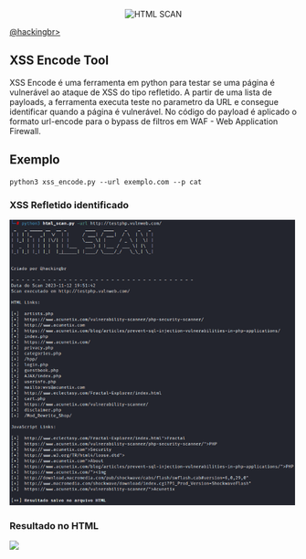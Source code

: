 <p align="center">
    <img width="500" src="html_scan.png" alt="HTML SCAN"><p></p>
    <a href="https://github.com/carineconstantino/hackingbr">@hackingbr></a>
</p>

## XSS Encode Tool
XSS Encode é uma ferramenta em python para testar se uma página é vulnerável ao ataque de XSS do tipo refletido. A partir de uma lista de payloads, a ferramenta executa teste no parametro da URL e consegue identificar quando a página é vulnerável. No código do payload é aplicado o formato url-encode para o bypass de filtros em WAF - Web Application Firewall. 

## Exemplo
```
python3 xss_encode.py --url exemplo.com --p cat
```
### XSS Refletido identificado
<p align="left">
    <img width="500" src="html_scan_exemplo.png"><p></p>
</p>

### Resultado no HTML
<p align="left">
    <img width="500" src="html_scan_report.png"><p></p>
</p>

#

